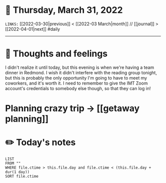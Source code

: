 # 📅 Thursday, March 31, 2022
`LINKS:` [[2022-03-30|previous]] < [[2022-03 March|month]] // [[journal]] > [[2022-04-01|next]] 
#daily

---
# 💭 Thoughts and feelings
I didn't realize it until today, but this evening is when we're having a team dinner in Redmond. I wish it didn't interfere with the reading group tonight, but this is probably the only opportunity I'm going to have to meet my coworkers, and it's worth it. I need to remember to give the IMT Zoom account's credentials to somebody else though, so that they can log in!

# Planning crazy trip -> [[getaway planning]]

# ✏️ Today's notes
```dataview
LIST 
FROM ""
WHERE file.ctime > this.file.day and file.ctime < (this.file.day + dur(1 day))
SORT file.ctime
```
